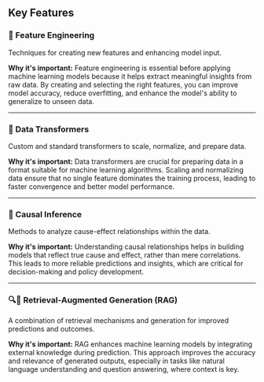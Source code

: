 ## Key Features

### 🔧 Feature Engineering

Techniques for creating new features and enhancing model input.

**Why it's important:** Feature engineering is essential before applying machine learning models because it helps extract meaningful insights from raw data. By creating and selecting the right features, you can improve model accuracy, reduce overfitting, and enhance the model's ability to generalize to unseen data.

---

### 🔄 Data Transformers

Custom and standard transformers to scale, normalize, and prepare data.

**Why it's important:** Data transformers are crucial for preparing data in a format suitable for machine learning algorithms. Scaling and normalizing data ensure that no single feature dominates the training process, leading to faster convergence and better model performance.

---

### 🔎 Causal Inference

Methods to analyze cause-effect relationships within the data.

**Why it's important:** Understanding causal relationships helps in building models that reflect true cause and effect, rather than mere correlations. This leads to more reliable predictions and insights, which are critical for decision-making and policy development.

---

### 🔍📖 Retrieval-Augmented Generation (RAG)

A combination of retrieval mechanisms and generation for improved predictions and outcomes.

**Why it's important:** RAG enhances machine learning models by integrating external knowledge during prediction. This approach improves the accuracy and relevance of generated outputs, especially in tasks like natural language understanding and question answering, where context is key.

